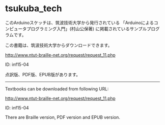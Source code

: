 # tsukuba_tech

このArduinoスケッチは、筑波技術大学から発行されている
「Arduinoによるコンピュータプログラミング入門」(村山公保著)
に掲載されているサンプルプログラムです。

この書籍は、筑波技術大学からダウンロードできます。

http://www.ntut-braille-net.org/request/request_11.php

ID: inf15-04

点訳版、PDF版、EPUB版があります。

-----

Textbooks can be downloaded from following URL:

http://www.ntut-braille-net.org/request/request_11.php

ID: inf15-04

There are  Braille version, PDF version and EPUB version.

